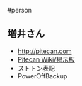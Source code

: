 #person




## 増井さん

* http://pitecan.com
* [Pitecan Wiki/掲示板](http://pitecan.com/wiki/programs/list.cgi)
* ストトン表記
* PowerOffBackup




